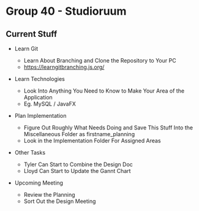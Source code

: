 # Group 40 - Studioruum

Current Stuff
-------------

* Learn Git
	* Learn About Branching and Clone the Repository to Your PC
	* https://learngitbranching.js.org/

* Learn Technologies
	* Look Into Anything You Need to Know to Make Your Area of the Application
	* Eg. MySQL / JavaFX

* Plan Implementation
	* Figure Out Roughly What Needs Doing and Save This Stuff Into the Miscellaneous Folder as firstname_planning
	* Look in the Implementation Folder For Assigned Areas

* Other Tasks
	* Tyler Can Start to Combine the Design Doc
	* Lloyd Can Start to Update the Gannt Chart

* Upcoming Meeting
	* Review the Planning
	* Sort Out the Design Meeting
